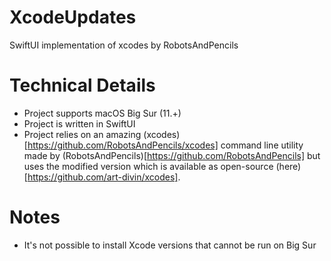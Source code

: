 # XcodeUpdates
SwiftUI implementation of xcodes by RobotsAndPencils

# Technical Details
- Project supports macOS Big Sur (11.+)
- Project is written in SwiftUI
- Project relies on an amazing (xcodes)[https://github.com/RobotsAndPencils/xcodes] command line utility made by (RobotsAndPencils)[https://github.com/RobotsAndPencils] but uses the modified version which is available as open-source (here)[https://github.com/art-divin/xcodes].

# Notes
- It's not possible to install Xcode versions that cannot be run on Big Sur
